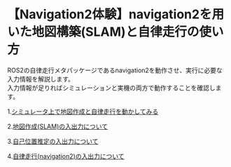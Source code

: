 # 【Navigation2体験】navigation2を用いた地図構築(SLAM)と自律走行の使い方

ROS2の自律走行メタパッケージであるnavigation2を動作させ、実行に必要な入力情報を解説します。  
入力情報が足りればシミュレーションと実機の両方で動作することを確認します。


1.[シミュレータ上で地図作成と自律走行を動かしてみる](シミュレータ上で地図作成と自律走行を動かしてみる.md)

2.[地図作成(SLAM)の入出力について](地図作成(SLAM)の入出力について.md)

3.[自己位置推定の入出力について](自己位置推定の入出力について.md)

4.[自律走行(navigation2)の入出力について](自律走行(navigation2)の入出力について.md)


